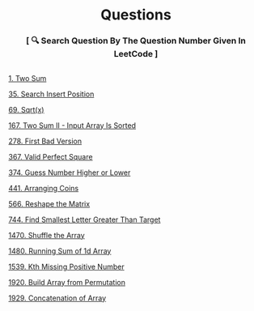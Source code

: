 <h1 align="center" type="color:red;">Questions</h1>
<h3 align="center">[ 🔍 Search Question By The Question Number Given In LeetCode ]<h3>
<h2></h2>

 [1. Two Sum](https://github.com/yashshrivastavaa/leetCode-Solution/blob/3e7c01180e316537ed96d9f33f8871abea1113ab/Easy/Solutions/1-Two-Sum.md)

 [35. Search Insert Position](https://github.com/yashshrivastavaa/leetCode-Solution/blob/4e8d6800b577193543a3e3feab6afd9ef0490c9e/Easy/Solutions/35-Search-Insert-Position.md)
 
 [69. Sqrt(x)](https://github.com/yashshrivastavaa/leetCode-Solution/blob/29311195aa2380a4e4b5400e425d8b5bd8616602/Easy/Solutions/69-Sqrt(x).md)  

 [167. Two Sum II - Input Array Is Sorted](https://github.com/yashshrivastavaa/leetCode-Solution/blob/49142ac88033a6458c74d1588453c07809946fea/Easy/Solutions/167-Two-Sum-II-Input-Array-Is-Sorted.md)
 
 [278. First Bad Version](https://github.com/yashshrivastavaa/leetCode-Solution/blob/847079fb6160c89614139990584bdacb8d83575d/Easy/Solutions/278-First-Bad-Version.md)
 
 [367. Valid Perfect Square](https://github.com/yashshrivastavaa/leetCode-Solution/blob/9574f54dae5b1f7136a7f8503c5509758db67751/Easy/Solutions/367-Valid-Perfect-Square.md)
 
 [374. Guess Number Higher or Lower](https://github.com/yashshrivastavaa/leetCode-Solution/blob/77c41579ceda69c6c52c6b53ed57966f3786b54a/Easy/Solutions/374-Guess-Number-Higher-or-Lower.md)
  
 [441. Arranging Coins](https://github.com/yashshrivastavaa/leetCode-Solution/blob/b2df08ea1eb0ea73162affd16958dfa6ff8fc9dc/Easy/Solutions/441-Arranging-Coins.md)
 
 [566. Reshape the Matrix](https://github.com/yashshrivastavaa/leetCode-Solution/blob/127df884b9497d75e472e9a5ad6a29048624940e/Easy/Solutions/566-Reshape-the-Matrix.md)

 [744. Find Smallest Letter Greater Than Target](https://github.com/yashshrivastavaa/leetCode-Solution/blob/84a0843e497b8493d6d6dfa1fe2f207c640eaea1/Easy/Solutions/744-Find-Smallest-Letter-Greater-Than-Target.md)

 [1470. Shuffle the Array](https://github.com/yashshrivastavaa/leetCode-Solution/blob/c8eba0a8440655139ffd80495e34537848820710/Easy/Solutions/1470-Shuffle-the-Array.md)

 [1480. Running Sum of 1d Array](https://github.com/yashshrivastavaa/leetCode-Solution/blob/12b4e5b9e8bd9ddb805360615a07bd98be938d36/Easy/Solutions/1480-Running-Sum-of-1d-Array.md)

 [1539. Kth Missing Positive Number](https://github.com/yashshrivastavaa/leetCode-Solution/blob/f640a8bf32878fa06b0e5aa7dedc667194ed79d4/Easy/Solutions/1539-Kth-Missing-Positive-Number.md)
 
 [1920. Build Array from Permutation](https://github.com/yashshrivastavaa/leetCode-Solution/blob/0b41bfab3467035598c4d7fc6b66258d8809d214/Easy/Solutions/1920-Build-Array-from-Permutation.md)

 [1929. Concatenation of Array](https://github.com/yashshrivastavaa/leetCode-Solution/blob/c02c8dd51d93fe2e5c378861855766ea8d6dc3c5/Easy/Solutions/1929-Concatenation-of-Array.md)

